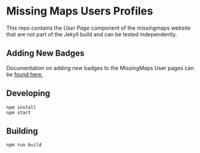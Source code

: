 # Missing Maps Users Profiles

This repo contains the *User Page* component of the missingmaps website that are not part of the Jekyll build and can be tested independently. 

## Adding New Badges

Documentation on adding new badges to the MissingMaps User pages can be [found here.](https://github.com/AmericanRedCross/osm-stats/blob/master/documentation/Adding_Badges.md)

## Developing
```
npm install
npm start
```

## Building
```
npm run build
```
